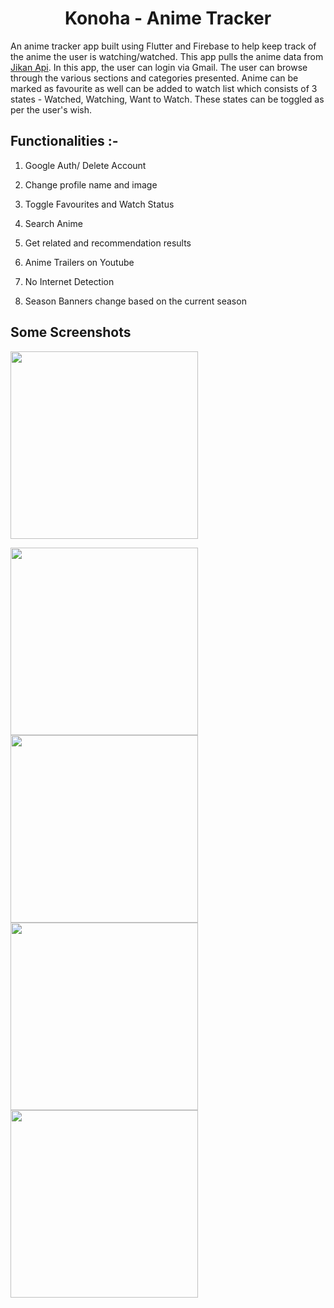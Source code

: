 <div align="center">
<h1> Konoha - Anime Tracker </h1>
</div>

An anime tracker app built using Flutter and Firebase to help keep track of the anime the user is watching/watched.
This app pulls the anime data from [Jikan Api](https://docs.api.jikan.moe/).
In this app, the user can login via Gmail. The user can browse through the various sections and categories presented.
Anime can be marked as favourite as well can be added to watch list which consists of 3 states - Watched, Watching, Want to Watch.
These states can be toggled as per the user's wish.

## Functionalities :-
1. Google Auth/ Delete Account
 
2. Change profile name and image
  
3. Toggle Favourites and Watch Status

4. Search Anime

5. Get related and recommendation results

6. Anime Trailers on Youtube

7. No Internet Detection

8. Season Banners change based on the current season

## Some Screenshots
<img src="https://github.com/KMayank02/Tracker_app/assets/91678228/0cb1d6e9-04f5-4e50-b2d5-6b9c34707781" width="300"/><br>

<img src="https://github.com/KMayank02/Tracker_app/assets/91678228/49fad267-377e-4211-863d-fcb550e8e7e2" width="300"/>
<img src="https://github.com/KMayank02/Tracker_app/assets/91678228/fb8157a1-0428-4fed-ba2e-c34a4384c1a6" width="300"/>
<img src="https://github.com/KMayank02/Tracker_app/assets/91678228/1f3c9356-06f8-4c8e-828a-d7a238c07d37" width="300"/>
<img src="https://github.com/KMayank02/Tracker_app/assets/91678228/f4994637-38b1-478c-8b08-9093868dab81" width="300"/>
  
<div id="Bottom"></div>
